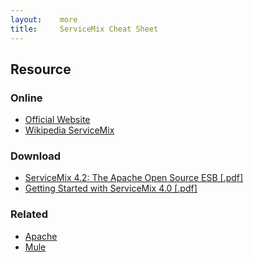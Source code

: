 ```yaml
---
layout:    more
title:     ServiceMix Cheat Sheet
---
```

<div class="content content-400">
    <div class="board board-326">
        <h2 class="board-title">Resource</h2>
        <div class="board-card">
            <h3 class="board-card-title">Online</h3>
            <ul>
                <li><a href="http://servicemix.apache.org/">Official Website</a></li>
                <li><a href="http://en.wikipedia.org/wiki/Apache_ServiceMix">Wikipedia ServiceMix</a></li>
            </ul>
        </div>
        <div class="board-card">
            <h3 class="board-card-title">Download</h3>
            <ul>
                <li><a href="http://refcardz.dzone.com/refcardz/servicemix">ServiceMix 4.2: The Apache Open Source ESB [.pdf]</a></li>
                <li><a href="http://refcardz.dzone.com/refcardz/getting-started-servicemix-40">Getting Started with ServiceMix 4.0 [.pdf]</a></li>
            </ul>
        </div>
        <div class="board-card">
            <h3 class="board-card-title">Related</h3>
            <ul>
                <li><a href="/apache" title="Apache Cheat Sheet">Apache</a></li>
                <li><a href="/mule" title="Mule Cheat Sheet">Mule</a></li>
            </ul>
        </div>
    </div>
</div>
